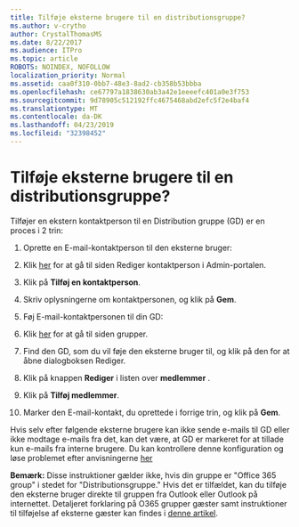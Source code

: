 ```yaml
---
title: Tilføje eksterne brugere til en distributionsgruppe?
ms.author: v-crytho
author: CrystalThomasMS
ms.date: 8/22/2017
ms.audience: ITPro
ms.topic: article
ROBOTS: NOINDEX, NOFOLLOW
localization_priority: Normal
ms.assetid: caa0f310-0bb7-48e3-8ad2-cb358b53bbba
ms.openlocfilehash: ce67797a1838630ab3a42e1eeeefc401a0e3f753
ms.sourcegitcommit: 9d78905c512192ffc4675468abd2efc5f2e4baf4
ms.translationtype: MT
ms.contentlocale: da-DK
ms.lasthandoff: 04/23/2019
ms.locfileid: "32398452"
---
```

# <a name="adding-external-users-to-a-distribution-group"></a>Tilføje eksterne brugere til en distributionsgruppe?

Tilføjer en ekstern kontaktperson til en Distribution gruppe (GD) er en proces i 2 trin:
  
1. Oprette en E-mail-kontaktperson til den eksterne bruger:
    
1. Klik [her](https://admin.microsoft.com/adminportal/home#/Contact) for at gå til siden Rediger kontaktperson i Admin-portalen. 
    
2. Klik på **Tilføj en kontaktperson**.
    
3. Skriv oplysningerne om kontaktpersonen, og klik på **Gem**.
    
2. Føj E-mail-kontaktpersonen til din GD:
    
1. Klik [her](https://admin.microsoft.com/adminportal/home#/groups) for at gå til siden grupper. 
    
2. Find den GD, som du vil føje den eksterne bruger til, og klik på den for at åbne dialogboksen Rediger.
    
3. Klik på knappen **Rediger** i listen over **medlemmer** . 
    
4. Klik på **Tilføj medlemmer**.
    
5. Marker den E-mail-kontakt, du oprettede i forrige trin, og klik på **Gem**.
    
Hvis selv efter følgende eksterne brugere kan ikke sende e-mails til GD eller ikke modtage e-mails fra det, kan det være, at GD er markeret for at tillade kun e-mails fra interne brugere. Du kan kontrollere denne konfiguration og løse problemet efter anvisningerne [her](https://support.office.com/article/Fix-email-delivery-issues-for-error-code-5-7-133-in-Office-365-991abc19-7756-438f-abcb-39f69b80f284.aspx)
  
 **Bemærk:** Disse instruktioner gælder ikke, hvis din gruppe er "Office 365 group" i stedet for "Distributionsgruppe." Hvis det er tilfældet, kan du tilføje den eksterne bruger direkte til gruppen fra Outlook eller Outlook på internettet. Detaljeret forklaring på O365 grupper gæster samt instruktioner til tilføjelse af eksterne gæster kan findes i [denne artikel](https://support.office.com/article/Guest-access-in-Office-365-Groups-bfc7a840-868f-4fd6-a390-f347bf51aff6.aspx).
  

